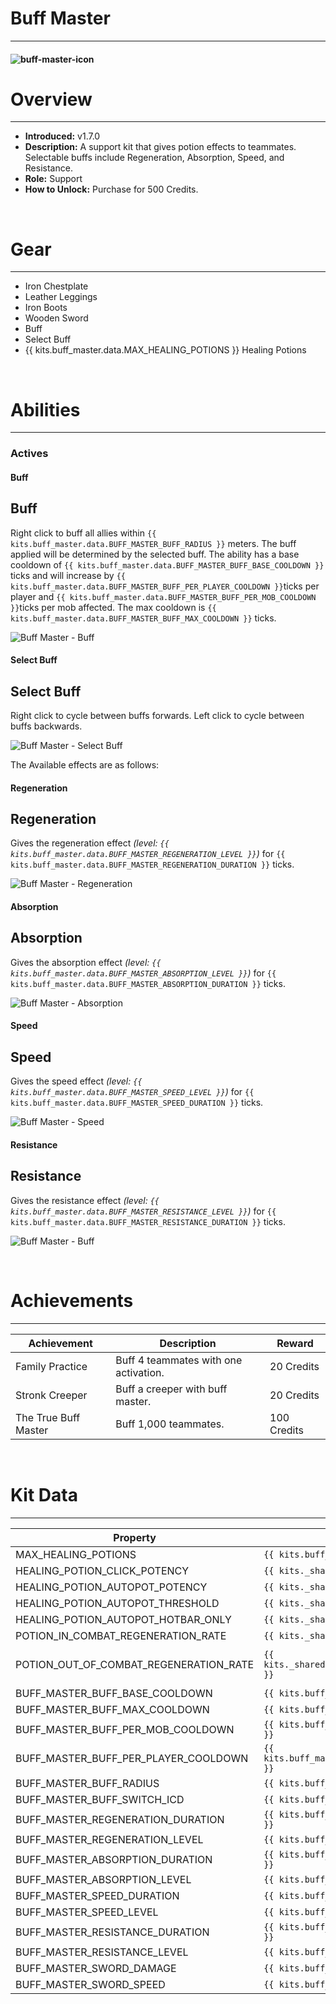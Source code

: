 # Buff Master

---

#### ![buff-master-icon](../assets/icons/buff-master-icon.jpg)

# Overview

---

- **Introduced:** v1.7.0
- **Description:** A support kit that gives potion effects to teammates. Selectable buffs include Regeneration, Absorption, Speed, and Resistance.
- **Role:** Support
- **How to Unlock:** Purchase for 500 Credits.

<br />

# Gear

---

- Iron Chestplate
- Leather Leggings
- Iron Boots
- Wooden Sword
- Buff
- Select Buff
- {{ kits.buff_master.data.MAX_HEALING_POTIONS }} Healing Potions

<br />

# Abilities

---

### Actives

<!-- tabs:start -->

#### **Buff**

## Buff

Right click to buff all allies within `{{ kits.buff_master.data.BUFF_MASTER_BUFF_RADIUS }}` meters. The buff applied will be determined by the selected buff. The ability has a base cooldown of `{{ kits.buff_master.data.BUFF_MASTER_BUFF_BASE_COOLDOWN }}` ticks and will increase by `{{ kits.buff_master.data.BUFF_MASTER_BUFF_PER_PLAYER_COOLDOWN }}`ticks per player and `{{ kits.buff_master.data.BUFF_MASTER_BUFF_PER_MOB_COOLDOWN }}`ticks per mob affected. The max cooldown is `{{ kits.buff_master.data.BUFF_MASTER_BUFF_MAX_COOLDOWN }}` ticks.

![Buff Master - Buff](../assets/kits/buff_master/Buff%20Master%20-%20Absorption.gif)

#### **Select Buff**

## Select Buff

Right click to cycle between buffs forwards. Left click to cycle between buffs backwards.

![Buff Master - Select Buff](../assets/kits/buff_master/Buff%20Master%20-%20Select%20Effect.gif)

The Available effects are as follows:

<!-- tabs:start -->

#### **Regeneration**

## Regeneration

Gives the regeneration effect _(level: `{{ kits.buff_master.data.BUFF_MASTER_REGENERATION_LEVEL }}`)_ for `{{ kits.buff_master.data.BUFF_MASTER_REGENERATION_DURATION }}` ticks.

![Buff Master - Regeneration](../assets/kits/buff_master/Buff%20Master%20-%20Regeneration.gif)

#### **Absorption**

## Absorption

Gives the absorption effect _(level: `{{ kits.buff_master.data.BUFF_MASTER_ABSORPTION_LEVEL }}`)_ for `{{ kits.buff_master.data.BUFF_MASTER_ABSORPTION_DURATION }}` ticks.

![Buff Master - Absorption](../assets/kits/buff_master/Buff%20Master%20-%20Absorption.gif)

#### **Speed**

## Speed

Gives the speed effect _(level: `{{ kits.buff_master.data.BUFF_MASTER_SPEED_LEVEL }}`)_ for `{{ kits.buff_master.data.BUFF_MASTER_SPEED_DURATION }}` ticks.

![Buff Master - Speed](../assets/kits/buff_master/Buff%20Master%20-%20Speed.gif)

#### **Resistance**

## Resistance

Gives the resistance effect _(level: `{{ kits.buff_master.data.BUFF_MASTER_RESISTANCE_LEVEL }}`)_ for `{{ kits.buff_master.data.BUFF_MASTER_RESISTANCE_DURATION }}` ticks.

![Buff Master - Buff](../assets/kits/buff_master/Buff%20Master%20-%20Resistance.gif)

<!-- tabs:end -->

<!-- tabs:end -->
<br />

# Achievements

---

<!-- prettier-ignore -->
| Achievement | Description | Reward |
| ----------- | ----------- | ------ |
| Family Practice | Buff 4 teammates with one activation. | 20 Credits |
| Stronk Creeper | Buff a creeper with buff master. | 20 Credits |
| The True Buff Master | Buff 1,000 teammates. | 100 Credits |

<br />

# Kit Data

---

<!-- prettier-ignore -->
| Property | Value | Description |
|----------|-------|-------------|
| MAX_HEALING_POTIONS | `{{ kits.buff_master.data.MAX_HEALING_POTIONS }}`  | {{ kitDataSharedDescriptions.MAX_HEALING_POTIONS }} |
| HEALING_POTION_CLICK_POTENCY | `{{ kits._shared.data.HEALING_POTION_CLICK_POTENCY }}` | {{ kitDataSharedDescriptions.HEALING_POTION_CLICK_POTENCY }} |
| HEALING_POTION_AUTOPOT_POTENCY | `{{ kits._shared.data.HEALING_POTION_AUTOPOT_POTENCY }}` | {{ kitDataSharedDescriptions.HEALING_POTION_AUTOPOT_POTENCY }} |
| HEALING_POTION_AUTOPOT_THRESHOLD | `{{ kits._shared.data.HEALING_POTION_AUTOPOT_THRESHOLD }}` | {{ kitDataSharedDescriptions.HEALING_POTION_AUTOPOT_THRESHOLD }} |
| HEALING_POTION_AUTOPOT_HOTBAR_ONLY | `{{ kits._shared.data.HEALING_POTION_AUTOPOT_HOTBAR_ONLY }}` | {{ kitDataSharedDescriptions.HEALING_POTION_AUTOPOT_HOTBAR_ONLY }} |
| POTION_IN_COMBAT_REGENERATION_RATE | `{{ kits._shared.data.POTION_IN_COMBAT_REGENERATION_RATE }}` | {{ kitDataSharedDescriptions.POTION_IN_COMBAT_REGENERATION_RATE }} |
| POTION_OUT_OF_COMBAT_REGENERATION_RATE | `{{ kits._shared.data.POTION_OUT_OF_COMBAT_REGENERATION_RATE }}` | {{ kitDataSharedDescriptions.POTION_OUT_OF_COMBAT_REGENERATION_RATE }} |
| BUFF_MASTER_BUFF_BASE_COOLDOWN | `{{ kits.buff_master.data.BUFF_MASTER_BUFF_BASE_COOLDOWN }}` | The base cooldown, in ticks, of the Buff ability. |
| BUFF_MASTER_BUFF_MAX_COOLDOWN | `{{ kits.buff_master.data.BUFF_MASTER_BUFF_MAX_COOLDOWN }}` | The max cooldown, in ticks, of the Buff ability. |
| BUFF_MASTER_BUFF_PER_MOB_COOLDOWN | `{{ kits.buff_master.data.BUFF_MASTER_BUFF_PER_MOB_COOLDOWN }}` | The cooldown per mob affected, in ticks, added to the base cooldown. |
| BUFF_MASTER_BUFF_PER_PLAYER_COOLDOWN | `{{ kits.buff_master.data.BUFF_MASTER_BUFF_PER_PLAYER_COOLDOWN }}` | The cooldown per player affected, in ticks, added to the base cooldown. |
| BUFF_MASTER_BUFF_RADIUS | `{{ kits.buff_master.data.BUFF_MASTER_BUFF_RADIUS }}` | The radius of the Buff ability. |
| BUFF_MASTER_BUFF_SWITCH_ICD | `{{ kits.buff_master.data.BUFF_MASTER_BUFF_SWITCH_ICD }}` | The cooldown, in ticks, for switching effects. |
| BUFF_MASTER_REGENERATION_DURATION | `{{ kits.buff_master.data.BUFF_MASTER_REGENERATION_DURATION }}` | The duration of the regeneration effect. |
| BUFF_MASTER_REGENERATION_LEVEL | `{{ kits.buff_master.data.BUFF_MASTER_REGENERATION_LEVEL }}` | The level of the regeneration effect. |
| BUFF_MASTER_ABSORPTION_DURATION | `{{ kits.buff_master.data.BUFF_MASTER_ABSORPTION_DURATION }}` | The duration of the absorption effect. |
| BUFF_MASTER_ABSORPTION_LEVEL | `{{ kits.buff_master.data.BUFF_MASTER_ABSORPTION_LEVEL }}` | The level of the absorption effect. |
| BUFF_MASTER_SPEED_DURATION | `{{ kits.buff_master.data.BUFF_MASTER_SPEED_DURATION }}` | The duration of the speed effect. |
| BUFF_MASTER_SPEED_LEVEL | `{{ kits.buff_master.data.BUFF_MASTER_SPEED_LEVEL }}` | The level of the speed effect. |
| BUFF_MASTER_RESISTANCE_DURATION | `{{ kits.buff_master.data.BUFF_MASTER_RESISTANCE_DURATION }}` | The duration of the resistance effect. |
| BUFF_MASTER_RESISTANCE_LEVEL | `{{ kits.buff_master.data.BUFF_MASTER_RESISTANCE_LEVEL }}` | The level of the resistance effect. |
| BUFF_MASTER_SWORD_DAMAGE | `{{ kits.buff_master.data.BUFF_MASTER_SWORD_DAMAGE }}` | The base melee damage of the sword. |
| BUFF_MASTER_SWORD_SPEED | `{{ kits.buff_master.data.BUFF_MASTER_SWORD_SPEED }}` | The base melee speed of the sword. |

